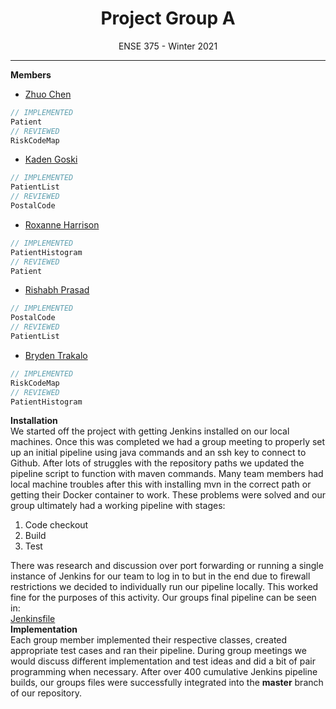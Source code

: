 <h1 align="center">Project Group A</h1>
<p align="center">ENSE 375 - Winter 2021</p>

---
**Members**
- [Zhuo Chen](Project%203/ZhuoChen.md)   
```javascript
// IMPLEMENTED
Patient
// REVIEWED
RiskCodeMap
```
- [Kaden Goski](Project%203/KadenGoski.md)
```javascript
// IMPLEMENTED
PatientList
// REVIEWED
PostalCode
```
- [Roxanne Harrison](Project%203/RoxanneHarrison.md) 
```javascript
// IMPLEMENTED
PatientHistogram
// REVIEWED
Patient
```
- [Rishabh Prasad](Project%203/RishabhPrasad.md)
```javascript
// IMPLEMENTED
PostalCode
// REVIEWED
PatientList
```  
- [Bryden Trakalo](Project%203/BrydenTrakalo.md)
```javascript
// IMPLEMENTED
RiskCodeMap
// REVIEWED
PatientHistogram
```

**Installation**  
We started off the project with getting Jenkins installed on our local machines.  Once this was completed we had a group meeting to properly set up an initial pipeline using java commands and an ssh key to connect to Github.  After lots of struggles with the repository paths we updated the pipeline script to function with maven commands.  Many team members had local machine troubles after this with installing mvn in the correct path or getting their Docker container to work.  These problems were solved and our group ultimately had a working pipeline with stages: 
1. Code checkout
2. Build
3. Test  

There was research and discussion over port forwarding or running a single instance of Jenkins for our team to log in to but in the end due to firewall restrictions we decided to individually run our pipeline locally.  This worked fine for the purposes of this activity.  Our groups final pipeline can be seen in:  
[Jenkinsfile](Jenkinsfile)  
**Implementation**  
Each group member implemented their respective classes, created appropriate test cases and ran their pipeline.  During group meetings we would discuss different implementation and test ideas and did a bit of pair programming when necessary.  After over 400 cumulative Jenkins pipeline builds, our groups files were successfully integrated into the __master__ branch of our repository.  